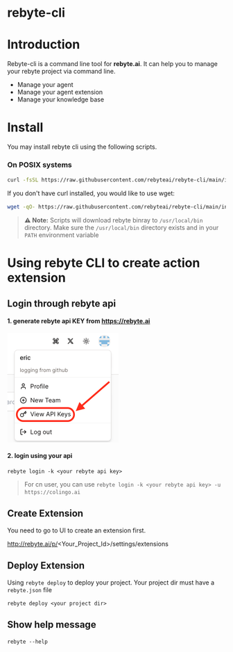 # rebyte-cli

# Introduction
Rebyte-cli is a command line tool for **rebyte.ai**. It can help you to manage your rebyte project via command line. 
* Manage your agent
* Manage your agent extension
* Manage your knowledge base

# Install

You may install rebyte cli using the following scripts.

<!-- ## On Windows
Using PowerShell:

```iwr
iwr https://raw.githubusercontent.com/rebyteai/rebyte-cli/main/install.sh -useb | iex
``` -->

### On POSIX systems

```sh
curl -fsSL https://raw.githubusercontent.com/rebyteai/rebyte-cli/main/install.sh | sudo sh -
```

If you don't have curl installed, you would like to use wget:

```sh
wget -qO- https://raw.githubusercontent.com/rebyteai/rebyte-cli/main/install.sh | sudo sh -
```

<!-- On Alpine Linux
# bash
wget -qO- https://raw.githubusercontent.com/rebyteai/rebyte-cli/main/install.sh | ENV="$HOME/.bashrc" SHELL="$(which bash)" bash -
# sh
wget -qO- https://raw.githubusercontent.com/rebyteai/rebyte-cli/main/install.sh | ENV="$HOME/.shrc" SHELL="$(which sh)" sh -
# dash
wget -qO- https://raw.githubusercontent.com/rebyteai/rebyte-cli/main/install.sh | ENV="$HOME/.dashrc" SHELL="$(which dash)" dash - -->

> **⚠️ Note:** Scripts will download rebyte binray to `/usr/local/bin` directory.
> Make sure the `/usr/local/bin` directory exists and in your `PATH` environment
> variable

# Using rebyte CLI to create action extension

## Login through rebyte api

#### 1. generate rebyte api KEY from https://rebyte.ai

![img](./imgs/create-key.png)

#### 2. login using your api

```
rebyte login -k <your rebyte api key>
```

> For cn user, you can use `rebyte login -k <your rebyte api key> -u https://colingo.ai`

## Create Extension

You need to go to UI to create an extension first.

http://rebyte.ai/p/<Your_Project_Id>/settings/extensions


## Deploy Extension

Using `rebyte deploy` to deploy your project. Your project dir must have a
`rebyte.json` file

```
rebyte deploy <your project dir>
```

## Show help message

```
rebyte --help
```
